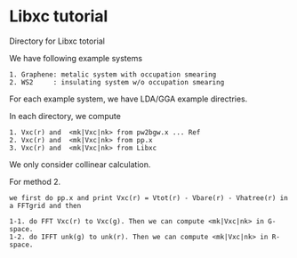 # Libxc tutorial
Directory for Libxc totorial

We have following example systems

    1. Graphene: metalic system with occupation smearing
    2. WS2     : insulating system w/o occupation smearing

For each example system, we have LDA/GGA example directries.

In each directory, we compute

    1. Vxc(r) and  <mk|Vxc|nk> from pw2bgw.x ... Ref
    2. Vxc(r) and  <mk|Vxc|nk> from pp.x
    3. Vxc(r) and  <mk|Vxc|nk> from Libxc

We only consider collinear calculation.


For method 2.

    we first do pp.x and print Vxc(r) = Vtot(r) - Vbare(r) - Vhatree(r) in a FFTgrid and then
        
    1-1. do FFT Vxc(r) to Vxc(g). Then we can compute <mk|Vxc|nk> in G-space.
    1-2. do IFFT unk(g) to unk(r). Then we can compute <mk|Vxc|nk> in R-space.
